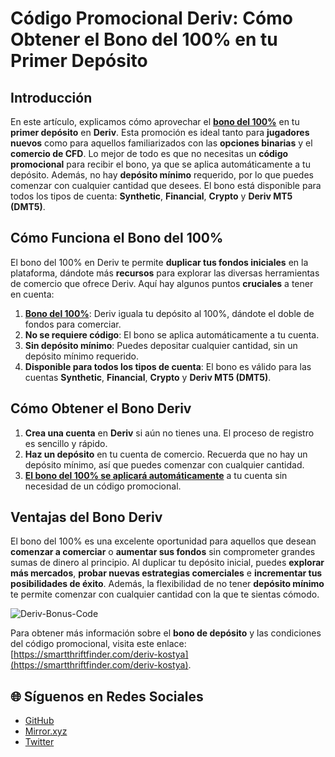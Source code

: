 # Código Promocional Deriv: Cómo Obtener el Bono del 100% en tu Primer Depósito

## Introducción

En este artículo, explicamos cómo aprovechar el [**bono del 100%**](https://smartthriftfinder.com/deriv-kostya) en tu **primer depósito** en **Deriv**. Esta promoción es ideal tanto para **jugadores nuevos** como para aquellos familiarizados con las **opciones binarias** y el **comercio de CFD**. Lo mejor de todo es que no necesitas un **código promocional** para recibir el bono, ya que se aplica automáticamente a tu depósito. Además, no hay **depósito mínimo** requerido, por lo que puedes comenzar con cualquier cantidad que desees. El bono está disponible para todos los tipos de cuenta: **Synthetic**, **Financial**, **Crypto** y **Deriv MT5 (DMT5)**.

## Cómo Funciona el Bono del 100%

El bono del 100% en Deriv te permite **duplicar tus fondos iniciales** en la plataforma, dándote más **recursos** para explorar las diversas herramientas de comercio que ofrece Deriv. Aquí hay algunos puntos **cruciales** a tener en cuenta:

1. [**Bono del 100%**](https://smartthriftfinder.com/deriv-kostya): Deriv iguala tu depósito al 100%, dándote el doble de fondos para comerciar.
2. **No se requiere código**: El bono se aplica automáticamente a tu cuenta.
3. **Sin depósito mínimo**: Puedes depositar cualquier cantidad, sin un depósito mínimo requerido.
4. **Disponible para todos los tipos de cuenta**: El bono es válido para las cuentas **Synthetic**, **Financial**, **Crypto** y **Deriv MT5 (DMT5)**.

## Cómo Obtener el Bono Deriv

1. **Crea una cuenta** en **Deriv** si aún no tienes una. El proceso de registro es sencillo y rápido.
2. **Haz un depósito** en tu cuenta de comercio. Recuerda que no hay un depósito mínimo, así que puedes comenzar con cualquier cantidad.
3. [**El bono del 100% se aplicará automáticamente**](https://smartthriftfinder.com/deriv-kostya) a tu cuenta sin necesidad de un código promocional.

## Ventajas del Bono Deriv

El bono del 100% es una excelente oportunidad para aquellos que desean **comenzar a comerciar** o **aumentar sus fondos** sin comprometer grandes sumas de dinero al principio. Al duplicar tu depósito inicial, puedes **explorar más mercados**, **probar nuevas estrategias comerciales** e **incrementar tus posibilidades de éxito**. Además, la flexibilidad de no tener **depósito mínimo** te permite comenzar con cualquier cantidad con la que te sientas cómodo.

![Deriv-Bonus-Code](https://hackmd.io/_uploads/rJnK3Z8Jee.png)

Para obtener más información sobre el **bono de depósito** y las condiciones del código promocional, visita este enlace: [https://smartthriftfinder.com/deriv-kostya](https://smartthriftfinder.com/deriv-kostya).
## 🌐 Síguenos en Redes Sociales

- [GitHub](https://github.com/Checked-Promo-Codes)  
- [Mirror.xyz](https://mirror.xyz/0xaFcA0DCAfB999A248e24C9FFCA942c9fbC17B19C)  
- [Twitter](https://x.com/pocketoption100)
